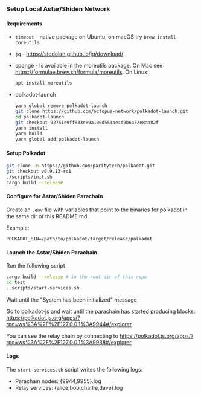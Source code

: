 ### Setup Local Astar/Shiden Network
#### Requirements
* `timeout` - native package on Ubuntu, on macOS try ```brew install coreutils```
* `jq` - https://stedolan.github.io/jq/download/
* sponge - Is available in the moreutils package. On Mac see https://formulae.brew.sh/formula/moreutils. On Linux:

  ```bash
  apt install moreutils
  ```

* polkadot-launch

  ```bash
  yarn global remove polkadot-launch
  git clone https://github.com/octopus-network/polkadot-launch.git
  cd polkadot-launch
  git checkout 92751e9ff833e89a100d553ae4d9b6452e8aa82f 
  yarn install
  yarn build
  yarn global add polkadot-launch
  ```

#### Setup Polkadot

```bash
git clone -n https://github.com/paritytech/polkadot.git
git checkout v0.9.13-rc1
./scripts/init.sh
cargo build --release
```

#### Configure for Astar/Shiden Parachain

Create an `.env` file with variables that point to the binaries for polkadot in the same dir of this README.md.

Example:
```
POLKADOT_BIN=/path/to/polkadot/target/release/polkadot
```

#### Launch the Astar/Shiden Parachain

Run the following script
```bash
cargo build --release # in the root dir of this repo
cd test
. scripts/start-services.sh
```

Wait until the "System has been initialized" message

Go to polkadot-js and wait until the parachain has started producing blocks:
https://polkadot.js.org/apps/?rpc=ws%3A%2F%2F127.0.0.1%3A9944#/explorer

You can see the relay chain by connecting to https://polkadot.js.org/apps/?rpc=ws%3A%2F%2F127.0.0.1%3A9988#/explorer

#### Logs

The `start-services.sh` script writes the following logs:

- Parachain nodes: {9944,9955}.log
- Relay services: {alice,bob,charlie,dave}.log
